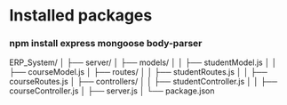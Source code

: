 
# Installed packages
### npm install express mongoose body-parser


ERP_System/
│
├── server/
│   ├── models/
│   │   ├── studentModel.js
│   │   ├── courseModel.js
│   ├── routes/
│   │   ├── studentRoutes.js
│   │   ├── courseRoutes.js
│   ├── controllers/
│   │   ├── studentController.js
│   │   ├── courseController.js
│   ├── server.js
│
└── package.json
